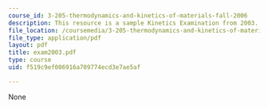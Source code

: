 ```yaml
---
course_id: 3-205-thermodynamics-and-kinetics-of-materials-fall-2006
description: This resource is a sample Kinetics Examination from 2003.
file_location: /coursemedia/3-205-thermodynamics-and-kinetics-of-materials-fall-2006/f519c9ef006916a709774ecd3e7ae5af_exam2003.pdf
file_type: application/pdf
layout: pdf
title: exam2003.pdf
type: course
uid: f519c9ef006916a709774ecd3e7ae5af

---
```

None
